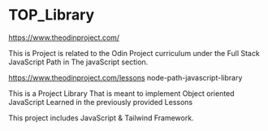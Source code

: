 # TOP_Library

https://www.theodinproject.com/

This is Project is related to the Odin Project curriculum under the Full Stack JavaScript Path in The javaScript section.

https://www.theodinproject.com/lessons node-path-javascript-library

This is a Project Library That is meant to implement Object oriented JavaScript Learned in the previously provided Lessons

This project includes JavaScript & Tailwind Framework.

